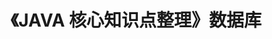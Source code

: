 ---
title: 《JAVA 核心知识点整理》数据库
tags: 
  - JAVA核心知识点整理
categories:
  - 读书笔记
  - JAVA核心知识点整理
visible: hide
---